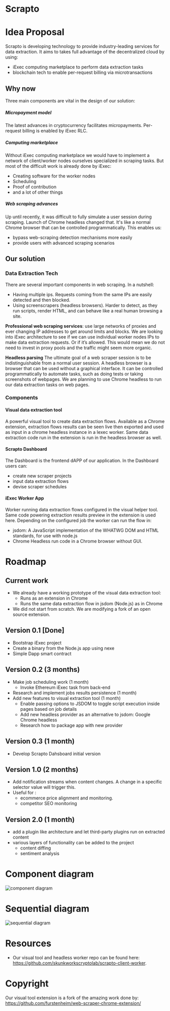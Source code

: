 # Scrapto
# Idea Proposal
Scrapto is developing technology to provide industry-leading services for data extraction. 
It aims to takes full advantage of the decentralized cloud by using:
* iExec computing marketplace to perform data extraction tasks
* blockchain tech to enable per-request billing via microtransactions
## Why now
Three main components are vital in the design of our solution:
##### Micropayment model
The latest advances in cryptocurrency facilitates micropayments. Per-request billing is enabled by iExec RLC.
##### Computing marketplace
Without iExec computing marketplace we would have to implement a network of client/worker nodes ourselves specialized in scraping tasks. But most of the difficult work is already done by iExec:
* Creating software for the worker nodes
* Scheduling
* Proof of contribution
* and a lot of other things
##### Web scraping advances
Up until recently, it was difficult to fully simulate a user session during scraping. Launch of Chrome headless changed that. It's like a normal Chrome browser that can be controlled programmatically. This enables us:
* bypass web-scraping detection mechanisms more easily 
* provide users with advanced scraping scenarios
## Our solution
### Data Extraction Tech
There are several important components in web scraping. In a nutshell:
* Having multiple ips. Requests coming from the same IPs are easily detected and then blocked.
* Using screenscrapers (headless browsers).  Harder to detect, as they run scripts, render HTML, and can behave like a real human browsing a site.

**Professional web scraping services**: use large networks of proxies and ever changing IP addresses to get around limits and blocks.
We are looking into iExec architecture to see if we can use individual worker nodes IPs to make data extraction requests. Or if it’s allowed. 
This would mean we do not need to invest in proxy pools and the traffic might seem more organic. 

**Headless parsing** The ultimate goal of a web scraper session is to be indistinguishable from a normal user session. A headless browser is a browser that can be used without a graphical interface. It can be controlled programmatically to automate tasks, such as doing tests or taking screenshots of webpages. We are planning to use Chrome headless to run our data extraction tasks on web pages.
### Components
#### Visual data extraction tool
A powerful visual tool to create data extraction flows. Available as a Chrome extension, extraction flows results can be seen live then exported and used as input in a chrome headless instance in a Iexec worker. Same data extraction code run in the extension is run in the headless browser as well. 
#### Scrapto Dashboard
The Dashboard is the frontend dAPP of our application. In the Dashboard users can:
* create new scraper projects
* input data extraction flows
* devise scraper schedules
#### iExec Worker App
Worker running data extraction flows configured in the visual helper tool. Same code powering extraction results preview in the extension is used here. 
Depending on the configured job the worker can run the flow in:
* jsdom: A JavaScript implementation of the WHATWG DOM and HTML standards, for use with node.js
* Chrome Headless run code in a Chrome browser without GUI.

# Roadmap
## Current work
* We already have a working prototype of the visual data extraction tool:
    * Runs as an extension in Chrome
    * Runs the same data extraction flow in jsdom (Node.js) as in Chrome
* We did not start from scratch. We are modifying a fork of an open source extension.
## Version 0.1 [Done]
* Bootstrap iExec project
* Create a binary from the Node.js app using nexe
* Simple Dapp smart contract
## Version 0.2 (3 months)
* Make job scheduling work (1 month)
    * Invoke Ethereum iExec task from back-end
* Research and implement jobs results persistence (1 month)
* Add new features to visual extraction tool (1 month)
    * Enable passing options to JSDOM to toggle script execution inside pages based on job details
    * Add new headless provider as an alternative to jsdom: Google Chrome headless
    * Research how to package app with new provider
## Version 0.3 (1 month)
* Develop Scrapto Dahsboard initial version

## Version 1.0 (2 months)
* Add notification streams when content changes. A change in a specific selector value will trigger this.
* Useful for :
    * ecommerce price alignment and monitoring.
    * competitor SEO monitoring
## Version 2.0 (1 month)
* add a plugin like architecture and let third-party plugins run on extracted content
* various layers of functionality can be added to the project
    * content diffing
    * sentiment analysis
# Component diagram
![component diagram](https://raw.githubusercontent.com/skunkworkscryptolab/iexec-dapp-samples/scrapto/img/scrapto-component.png "Component Diagram")
# Sequential diagram
![sequential diagram](https://raw.githubusercontent.com/skunkworkscryptolab/iexec-dapp-samples/scrapto/img/scrapto-sequence.png "Sequential Diagram")

# Resources
* Our visual tool and headless worker repo can be found here: https://github.com/skunkworkscryptolab/scrapto-client-worker.

# Copyright
Our visual tool extension is a fork of the amazing work done by: https://github.com/furstenheim/web-scraper-chrome-extension/